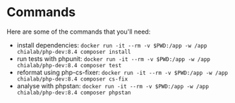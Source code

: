 # Commands

Here are some of the commands that you'll need:
 - install dependencies: `docker run -it --rm -v $PWD:/app -w /app chialab/php-dev:8.4 composer install`
 - run tests with phpunit: `docker run -it --rm -v $PWD:/app -w /app chialab/php-dev:8.4 composer test`
 - reformat using php-cs-fixer: `docker run -it --rm -v $PWD:/app -w /app chialab/php-dev:8.4 composer cs-fix`
 - analyse with phpstan: `docker run -it --rm -v $PWD:/app -w /app chialab/php-dev:8.4 composer phpstan`

